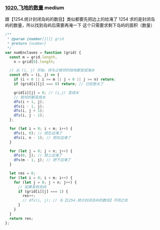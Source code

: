 ### [1020.飞地的数量](https://leetcode.cn/problems/number-of-enclaves/) <Badge type="warning">medium</Badge>

跟【1254.统计封闭岛屿的数目】类似都要先把边上的给淹了
1254 求的是封闭岛屿的数量，所以找到岛屿后需要再淹一下
这个只需要求剩下岛屿的面积（数量）

```js
/**
 * @param {number[][]} grid
 * @return {number}
 */
var numEnclaves = function (grid) {
  const m = grid.length,
    n = grid[0].length;

  // 从 (i, j) 开始，将与之相邻的陆地都变成海水
  const dfs = (i, j) => {
    if (i < 0 || i >= m || j < 0 || j >= n) return;
    if (grid[i][j] === 0) return; // 已经是水了

    grid[i][j] = 0; // (i,j) 变成水
    // 相邻的都变成水
    dfs(i + 1, j);
    dfs(i - 1, j);
    dfs(i, j + 1);
    dfs(i, j - 1);
  };

  for (let i = 0; i < m; i++) {
    dfs(i, 0); // 把左边淹了
    dfs(i, n - 1); // 把右边淹了
  }

  for (let j = 0; j < n; j++) {
    dfs(0, j); // 把上边淹了
    dfs(m - 1, j); // 把下边淹了
  }

  let res = 0;
  for (let i = 0; i < m; i++) {
    for (let j = 0; j < n; j++) {
      // 如果发现岛屿
      if (grid[i][j] === 1) {
        res++;
        // dfs(i, j); // 与【1254.统计封闭岛屿的数目】不同之处
      }
    }
  }
  return res;
};
```
